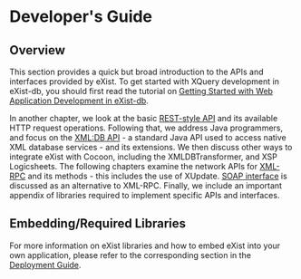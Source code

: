# Developer's Guide

## Overview

This section provides a quick but broad introduction to the APIs and interfaces provided by eXist. To get started with XQuery development in eXist-db, you should first read the tutorial on [Getting Started with Web Application Development in eXist-db](development-starter.md).

In another chapter, we look at the basic [REST-style API](devguide_rest.md) and its available HTTP request operations. Following that, we address Java programmers, and focus on the [XML:DB API](devguide_xmldb.md) - a standard Java API used to access native XML database services - and its extensions. We then discuss other ways to integrate eXist with Cocoon, including the XMLDBTransformer, and XSP Logicsheets. The following chapters examine the network APIs for [XML-RPC](devguide_xmlrpc.md) and its methods - this includes the use of XUpdate. [SOAP interface](devguide_soap.md) is discussed as an alternative to XML-RPC. Finally, we include an important appendix of libraries required to implement specific APIs and interfaces.

## Embedding/Required Libraries

For more information on eXist libraries and how to embed eXist into your own application, please refer to the corresponding section in the [Deployment Guide](deployment.xml#embedded).
